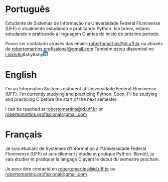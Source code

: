 # Português 

Estudante de Sistemas de Informação na Universidade Federal Fluminense (UFF) e atualmente estudando e praticando Python. Em breve, estarei estudando e praticando a linguagem C antes do início do próximo período.

Posso ser contatado através dos emails robertomartins@id.uff.br ou através de robertomartins.profissional@gmail.com
Também estou disponível no <a href="https://www.linkedin.com/in/roberto-martins-a0914022a/">LinkedIn</a>&shy&shy<img src="https://github.com/Roberto-deP-Martins/Roberto-deP-Martins/blob/main/icon_linkedin.png" width="15px">

# English

I'm an Information Systems estudent at Universidade Federal Fluminense (UFF). I'm currently studying and practicing Python. Soon, I'll be studying and practicing C before the start of the next semester.

I can be reached at robertomartins@id.uff.br or robertomartins.profissional@gmail.com

# Français

Je suis étudiant de Systèmes d'Information à l'Universidade Federal Fluminense (UFF) et actuellement j'étudie et pratique Python. Bientôt, je vais étudier et pratiquer la langage C avant le debut du semestre prochain.

Je peux être contacté en robertomartins@id.uff.br ou robertomartins.profissional@gmail.com
